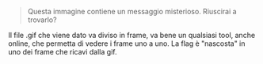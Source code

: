> Questa immagine contiene un messaggio misterioso. Riuscirai a trovarlo?

Il file .gif che viene dato va diviso in frame, va bene un qualsiasi tool, anche online, che permetta di vedere i frame uno a uno. La flag è "nascosta" in uno dei frame che ricavi dalla gif.